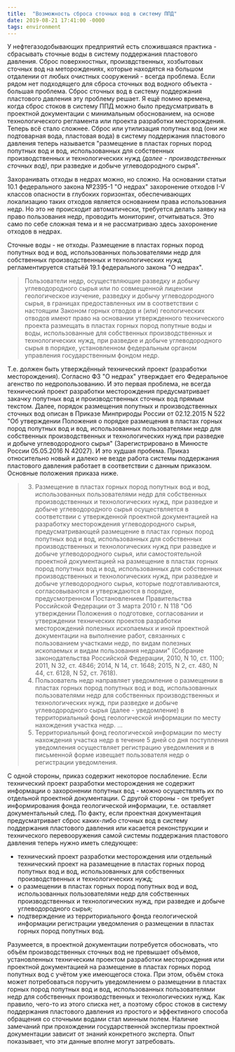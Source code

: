 ```yaml
---
title:  "Возможность сброса сточных вод в систему ППД"
date: 2019-08-21 17:41:00 -0000
tags: environment
---
```


У нефтегазодобывающих предприятий есть сложившаяся практика - сбрасывать сточные воды в систему поддержания пластового давления. Сброс поверхностных, произвдственных, хозбытовых сточных вод на меторождениях, которые находятся на большом отдалении от любых очистных сооружений - всегда проблема. Если рядом нет подходящего для сброса сточных вод водного объекта - большая проблема. Сброс сточных вод в систему поддержания пластового давления эту проблему решает. Я ещё помню времена, когда сброс стоков в систему ППД можно было предусматривать в проектной документации с минимальным обоснованием, на основе технологического регламента или проекта разработки месторождения. Теперь всё стало сложнее. Сброс или утилизация попутных вод (они же подтоварная вода, пластовая вода) в систему поддержания пластового давления теперь называется "размещение в пластах горных пород попутных вод и вод, использованных для собственных производственных и технологических нужд *(далее - производственных сточных вод)*, при разведке и добыче углеводородного сырья".

Захоранивать отходы в недрах можно, но сложно. На основании статьи 10.1 федерального закона №2395-1 "О недрах" захоронение отходов I-V классов опасности в глубоких горизонтах, обеспечивающих локализацию таких отходов является основанием права использования недр. Но это не происходит автоматически, требуется делать заявку на право пользования недр, проводить мониторинг, отчитываться. Это само по себе сложная тема и я не рассматриваю здесь захоронение отходов в недрах.

Сточные воды - не отходы. Размещение в пластах горных пород попутных вод и вод, использованных пользователями недр для собственных производственных и технологических нужд регламентируется статьёй 19.1 федерального закона "О недрах".

> Пользователи недр, осуществляющие разведку и добычу углеводородного сырья или по совмещенной лицензии геологическое изучение, разведку и добычу углеводородного сырья, в границах предоставленных им в соответствии с настоящим Законом горных отводов и (или) геологических отводов имеют право на основании утвержденного технического проекта размещать в пластах горных пород попутные воды и воды, использованные для собственных производственных и технологических нужд, при разведке и добыче углеводородного сырья в порядке, установленном федеральным органом управления государственным фондом недр.

Т.е. должен быть утверждённый технический проект (разработки месторождения). Согласно ФЗ "О недрах" утверждает его Федеральное агенство по недропользованию. И это первая проблема, не всегда технический проект разработки месторождения предусматривает закачку попутных вод и производственных сточных вод прямым текстом. Далее, порядок размещения попутных и производственных сточных вод описан в Приказе Минприроды России от 02.12.2015 N 522 "Об утверждении Положения о порядке размещения в пластах горных пород попутных вод и вод, использованных пользователями недр для собственных производственных и технологических нужд при разведке и добыче углеводородного сырья" (Зарегистрировано в Минюсте России 05.05.2016 N 42027). И это худшая пробема. Приказ относительно новый и далеко не везде работа системы поддержания пластового давления работает в соответствии с данным приказом. Основные положения приказа ниже.

> 3. Размещение в пластах горных пород попутных вод и вод, использованных  пользователями недр для собственных производственных и технологических нужд, при разведке и  добыче углеводородного сырья осуществляется в соответствии с утвержденной проектной  документацией на разработку месторождения углеводородного сырья, предусматривающей  размещение в пластах горных пород попутных вод и вод, использованных для собственных производственных и  технологических нужд при разведке и добыче углеводородного сырья, или самостоятельной  проектной документацией на размещение в пластах горных пород попутных вод и вод, использованных для  собственных производственных и технологических нужд, при разведке и добыче  углеводородного сырья, которые подготавливаются, согласовываются и утверждаются в порядке, предусмотренном  Постановлением Правительства Российской Федерации от 3 марта 2010 г. N 118 "Об утверждении  Положения о подготовке, согласовании и утверждении технических проектов разработки  месторождений полезных ископаемых и иной проектной документации на выполнение работ, связанных с  пользованием участками недр, по видам полезных ископаемых и видам пользования недрами"  (Собрание законодательства Российской Федерации, 2010, N 10, ст. 1100; 2011, N 32, ст. 4846;  2014, N 14, ст. 1648; 2015, N 2, ст. 480, N 44, ст. 6128, N 52, ст. 7618).
> 4. Пользователь недр направляет уведомление о размещении в пластах горных  пород попутных вод и вод, использованных пользователями недр для собственных  производственных и технологических нужд, при разведке и добыче углеводородного сырья (далее -  уведомление) в территориальный фонд геологической информации по месту нахождения участка  недр.
> ...
> 5. Территориальный фонд геологической информации по месту нахождения участка  недр в течение 5 дней со дня поступления уведомления осуществляет регистрацию  уведомления и в письменной форме извещает пользователя недр о регистрации уведомления.

С одной стороны, приказ содержит некоторое послабление. Если технический проект разработки месторождения не содержит информации о захоронении попутных вод - можно осуществлять их по отдельной проектной документации. С другой стороны - он требует информирования фонда геологической информации, т.е. оставляет документальный след. По факту, если проектная документация предусматривает сброс каких-либо сточных вод в систему поддержания пластового давления или касается реконструкции и технического перевооружения самой системы поддержания пластового давления теперь нужно иметь следующее:

- технический проект разработки месторождения или отдельный технический проект на разамещение в пластах горных пород попутных вод и вод, использованных для собственных производственных и технологических нужд;
- о размещении в пластах горных пород попутных вод и вод, использованных пользователями недр для собственных производственных и технологических нужд, при разведке и добыче углеводородного сырья;
- подтверждение из территориального фонда геологической информации регистрации уведомления о размещении в пластах горных пород попутных вод.

Разумеется, в проектной документации потребуется обосновать, что объём производственных сточных вод не превышает объёмов, установленных техническим проектом разработки месторождения или проектной документацией на размещение в пластах горных пород попутных вод с учётом уже имеющегося стока. При этом, объём стока может потребоваться поручить уведомлением о размещении в пластах горных пород попутных вод и вод, использованных пользователями недр для собственных
производственных и технологических нужд. Как правило, чего-то из этого списка нет, а поэтому сброс стоков в систему поддержания пластового давления из простого и эффективного способа обращения со сточными водами стал минным полем. Наличие замечаний при прохождении государственной экспертизы проектной документации зависит от знаний конкретного эксперта. Опыт показывает, что эти данные вполне могут затребовать.




